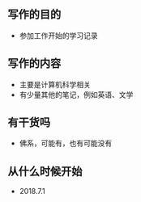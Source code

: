 ## 写作的目的
- 参加工作开始的学习记录
## 写作的内容
- 主要是计算机科学相关
- 有少量其他的笔记，例如英语、文学
## 有干货吗
- 佛系，可能有，也有可能没有
## 从什么时候开始
- 2018.7.1

